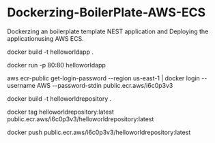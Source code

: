 # Dockerzing-BoilerPlate-AWS-ECS

Dockerzing an boilerplate template NEST application and Deploying the applicationusing AWS ECS.

<!-- Building the image -->

docker build -t helloworldapp .

<!-- Running the image -->

docker run -p 80:80 helloworldapp

<!-- Pushing image to ECR

Make sure that you have the latest version of the AWS CLI and Docker installed. For more information, see Getting Started with Amazon ECR .
Use the following steps to authenticate and push an image to your repository. For additional registry authentication methods, including the Amazon ECR credential helper, see Registry Authentication .
Retrieve an authentication token and authenticate your Docker client to your registry. Use the AWS CLI: -->

aws ecr-public get-login-password --region us-east-1 | docker login --username AWS --password-stdin public.ecr.aws/i6c0p3v3

<!-- Note: If you receive an error using the AWS CLI, make sure that you have the latest version of the AWS CLI and Docker installed.
Build your Docker image using the following command. For information on building a Docker file from scratch see the instructions here . You can skip this step if your image is already built: -->

docker build -t helloworldrepository .

<!-- Build your Docker image using the following command. For information on building a Docker file from scratch see the instructions here . You can skip this step if your image is already built: -->

docker tag helloworldrepository:latest public.ecr.aws/i6c0p3v3/helloworldrepository:latest

<!-- Run the following command to push this image to your newly created AWS repository: -->

docker push public.ecr.aws/i6c0p3v3/helloworldrepository:latest
